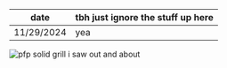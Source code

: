 | date       | tbh just ignore the stuff up here |
| ---------- | --------------------------------- |
| 11/29/2024 | yea                               |

![pfp](https://img.freepik.com/premium-psd/barbecue-grill-isolated-transparent-background-bbq-grill-png-generative-ai_667511-5892.jpg)
solid grill i saw out and about
